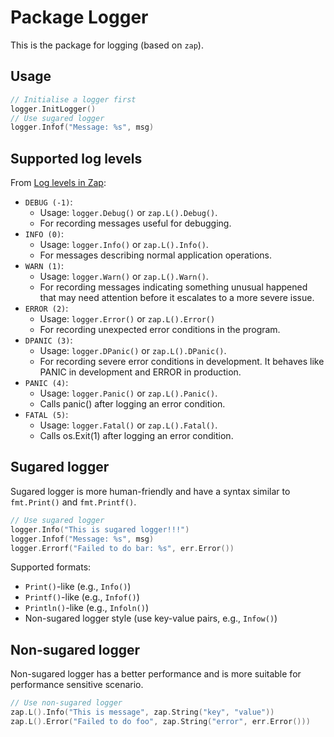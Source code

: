 # Package Logger

This is the package for logging (based on `zap`).

## Usage

```go
// Initialise a logger first
logger.InitLogger()
// Use sugared logger
logger.Infof("Message: %s", msg)
```

## Supported log levels

From [Log levels in Zap](https://betterstack.com/community/guides/logging/go/zap/#log-levels-in-zap):

- `DEBUG (-1)`:
  - Usage: `logger.Debug()` or `zap.L().Debug()`.
  - For recording messages useful for debugging.
- `INFO (0)`:
  - Usage: `logger.Info()` or `zap.L().Info()`.
  - For messages describing normal application operations.
- `WARN (1)`: 
  - Usage: `logger.Warn()` or `zap.L().Warn()`.
  - For recording messages indicating something unusual happened that may need attention before it escalates to a more severe issue.
- `ERROR (2)`: 
  - Usage: `logger.Error()` or `zap.L().Error()`
  - For recording unexpected error conditions in the program.
- `DPANIC (3)`:
  - Usage: `logger.DPanic()` or `zap.L().DPanic()`.
  - For recording severe error conditions in development. It behaves like PANIC in development and ERROR in production.
- `PANIC (4)`:
  - Usage: `logger.Panic()` or `zap.L().Panic()`.
  - Calls panic() after logging an error condition.
- `FATAL (5)`:
  - Usage: `logger.Fatal()` or `zap.L().Fatal()`.
  - Calls os.Exit(1) after logging an error condition.

## Sugared logger

Sugared logger is more human-friendly and have a syntax similar to `fmt.Print()` and `fmt.Printf()`.

```go
// Use sugared logger
logger.Info("This is sugared logger!!!")
logger.Infof("Message: %s", msg)
logger.Errorf("Failed to do bar: %s", err.Error())
```

Supported formats:

- `Print()`-like (e.g., `Info()`)
- `Printf()`-like (e.g., `Infof()`)
- `Println()`-like (e.g., `Infoln()`)
- Non-sugared logger style (use key-value pairs, e.g., `Infow()`)

## Non-sugared logger

Non-sugared logger has a better performance and is more suitable for performance sensitive scenario.

```go
// Use non-sugared logger
zap.L().Info("This is message", zap.String("key", "value"))
zap.L().Error("Failed to do foo", zap.String("error", err.Error()))
```
